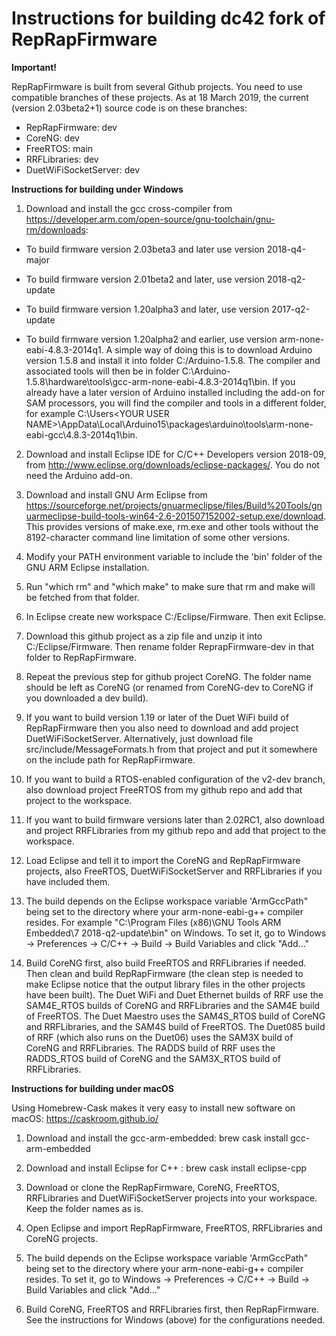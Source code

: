 Instructions for building dc42 fork of RepRapFirmware
=====================================================

**Important!**

RepRapFirmware is built from several Github projects. You need to use compatible branches of these projects. As at 18 March 2019, the current (version 2.03beta2+1) source code is on these branches:

- RepRapFirmware: dev
- CoreNG: dev
- FreeRTOS: main
- RRFLibraries: dev
- DuetWiFiSocketServer: dev

**Instructions for building under Windows**

1. Download and install the gcc cross-compiler from https://developer.arm.com/open-source/gnu-toolchain/gnu-rm/downloads:

- To build firmware version 2.03beta3 and later use version 2018-q4-major

- To build firmware version 2.01beta2 and later, use version 2018-q2-update

- To build firmware version 1.20alpha3 and later, use version 2017-q2-update

- To build firmware version 1.20alpha2 and earlier, use version arm-none-eabi-4.8.3-2014q1. A simple way of doing this is to download Arduino version 1.5.8 and install it into folder C:/Arduino-1.5.8. The compiler and associated tools will then be in folder C:\Arduino-1.5.8\hardware\tools\gcc-arm-none-eabi-4.8.3-2014q1\bin. If you already have a later version of Arduino installed including the add-on for SAM processors, you will find the compiler and tools in a different folder, for example C:\Users\<YOUR USER NAME>\AppData\Local\Arduino15\packages\arduino\tools\arm-none-eabi-gcc\4.8.3-2014q1\bin.

2. Download and install Eclipse IDE for C/C++ Developers version 2018-09, from http://www.eclipse.org/downloads/eclipse-packages/. You do not need the Arduino add-on.

3. Download and install GNU Arm Eclipse from https://sourceforge.net/projects/gnuarmeclipse/files/Build%20Tools/gnuarmeclipse-build-tools-win64-2.6-201507152002-setup.exe/download. This provides versions of make.exe, rm.exe and other tools without the 8192-character command line limitation of some other versions.

4. Modify your PATH environment variable to include the 'bin' folder of the GNU ARM Eclipse installation.

5. Run "which rm" and "which make" to make sure that rm and make will be fetched from that folder.

6. In Eclipse create new workspace C:/Eclipse/Firmware. Then exit Eclipse.

7. Download this github project as a zip file and unzip it into C:/Eclipse/Firmware. Then rename folder ReprapFirmware-dev in that folder to RepRapFirmware.

8. Repeat the previous step for github project CoreNG. The folder name should be left as CoreNG (or renamed from CoreNG-dev to CoreNG if you downloaded a dev build).

9. If you want to build version 1.19 or later of the Duet WiFi build of RepRapFirmware then you also need to download and add project DuetWiFiSocketServer. Alternatively, just download file src/include/MessageFormats.h from that project and put it somewhere on the include path for RepRapFirmware.

10. If you want to build a RTOS-enabled configuration of the v2-dev branch, also download project FreeRTOS from my github repo and add that project to the workspace.

11. If you want to build firmware versions later than 2.02RC1, also download and project RRFLibraries from my github repo and add that project to the workspace.

12. Load Eclipse and tell it to import the CoreNG and RepRapFirmware projects, also FreeRTOS, DuetWiFiSocketServer and RRFLibraries if you have included them.

13. The build depends on the Eclipse workspace variable 'ArmGccPath" being set to the directory where your arm-none-eabi-g++ compiler resides. For example "C:\Program Files (x86)\GNU Tools ARM Embedded\7 2018-q2-update\bin" on Windows. To set it, go to Windows -> Preferences -> C/C++ -> Build -> Build Variables and click "Add..."

14. Build CoreNG first, also build FreeRTOS and RRFLibraries if needed. Then clean and build RepRapFirmware (the clean step is needed to make Eclipse notice that the output library files in the other projects have been built). The Duet WiFi and Duet Ethernet builds of RRF use the SAM4E_RTOS builds of CoreNG and RRFLibraries and the SAM4E build of FreeRTOS. The Duet Maestro uses the SAM4S_RTOS build of CoreNG and RRFLibraries, and the SAM4S build of FreeRTOS. The Duet085 build of RRF (which also runs on the Duet06) uses the SAM3X build of CoreNG and RRFLibraries. The RADDS build of RRF uses the RADDS_RTOS build of CoreNG and the SAM3X_RTOS build of RRFLibraries.

**Instructions for building under macOS**

Using Homebrew-Cask makes it very easy to install new software on macOS: https://caskroom.github.io/

1. Download and install the gcc-arm-embedded: brew cask install gcc-arm-embedded

3. Download and install Eclipse for C++ : brew cask install eclipse-cpp

4. Download or clone the RepRapFirmware, CoreNG, FreeRTOS, RRFLibraries and DuetWiFiSocketServer projects into your workspace. Keep the folder names as is.

5. Open Eclipse and import RepRapFirmware, FreeRTOS, RRFLibraries and CoreNG projects.

6. The build depends on the Eclipse workspace variable 'ArmGccPath" being set to the directory where your arm-none-eabi-g++ compiler resides. To set it, go to Windows -> Preferences -> C/C++ -> Build -> Build Variables and click "Add..."

7. Build CoreNG, FreeRTOS and RRFLibraries first, then RepRapFirmware. See the instructions for Windows (above) for the configurations needed.
